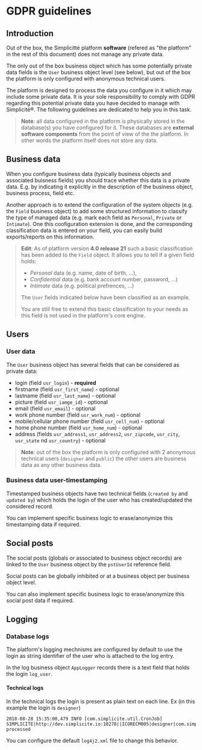 GDPR guidelines
===============

<h2 id="introduction">Introduction</h2>

Out of the box, the Simplicitt&eacute; platform **software** (refered as "the platform" in the rest of this document) does not manage any private data.

The only out of the box business object which has some potentially private data fields is the `User` business object level (see below),
but out of the box the platform is only configured with anonymous technical users.

The platform is designed to process the data you configure in it which may include some private data. It is your sole responsibility to comply
with GDPR regarding this potential private data you have decided to manage with Simplicit&eacute;&reg;. The following guidelines are dedicated to help
you in this task.

> **Note**: all data configured in the platform is physically stored in the database(s) you have configured for it.
> These databases are **external software components** from the point of view of the the platform.
> In other words the platform itself does not store any data.

<h2 id="businessdata">Business data</h2>

When you configure business data (typically business objects and associated buisness fields) you should trace
whether this data is a private data. E.g. by indicating it explicitly in the description of the business object, business
process, field etc.

Another approach is to extend the configuration of the system objects (e.g. the `Field` business object) to add some
structured information to classify the type of managed data (e.g. mark each field as `Personal`, `Private` or `Intimate`).
One this coofiguration extension is done, and the corresponding classification data is entered on your field, you can easily
build exports/reports on this information.

> **Edit**: As of platform version **4.0 release 21** such a basic classification has been added to the `Field` object.
> It allows you to tell if a given field holds:
>
> - _Personal_ data (e.g. name, date of birth, ...),
> - _Confidential_ data (e.g. bank account number, password, ...)
> - _Intimate_ data (e.g. political prefrences, ...)
>
> The `User` fields indicated below have been classified as an example.
>
> You are still free to extend this basic classification to your needs as this field is not used in the platform's core engine.

<h2 id="users">Users</h2>

### User data

The `User` business object has several fields that can be considered as private data:

- login (field `usr_login`) - **required**
- firstname (field `usr_first_name`) - optional
- lastname (field `usr_last_name`) - optional
- picture (field `usr_iamge_id`) - optional
- email (field `usr_email`) - optional
- work phone number (field `usr_work_num`) - optional
- mobile/cellular phone number (field `usr_cell_num`) - optional
- home phone number (field `usr_home_num`) - optional
- address (fields `usr_address1`, `usr_address2`, `usr_zipcode`, `usr_city`, `usr_state` nd `usr_country`) - optional

> **Note**: out of the box the platform is only configured with 2 anonymous technical users (`designer` and `public`)
> the other users are business data as any other business data.

### Business data user-timestamping

Timestamped business objects have two technical fields (`created by` and `updated by`) which holds
the login of the user who has created/updated the considered record.

You can implement specific business logic to erase/anonymize this timestamping data if required.

<h2 id="social">Social posts</h2>

The social posts (globals or associated to business object records) are linked to the `User` business object
by the `pstUserId` reference field.

Social posts can be globally inhibited or at a business object per business object level.

You can also implement specific business logic to erase/anonymize this social post data if required.

<h2 id="logging">Logging</h2>

### Database logs

The platform's logging mechnisms are configured by default to use the login as string identifier
of the user who is attached to the log entry.

In the log business object `AppLogger` records there is a text field that holds the login `log_user`.

#### Technical logs

In the technical logs the login is present as plain text on each line. Ex (in this example the login is `designer`)

```plaintext
2018-08-28 15:35:00,479 INFO [com.simplicite.util.CronJob] SIMPLICITE|http://dev.simplicite.io:10278||ICORECM005|designer|com.simplicite.util.CronJob|run||Job processed
```

You can configure the default `log4j2.xml` file to change this behavior.
